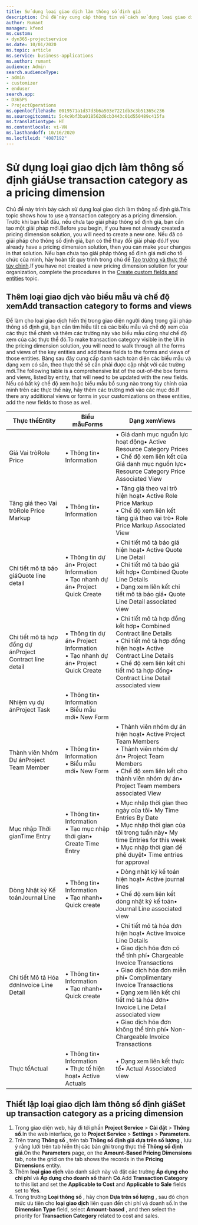 ```yaml
---
title: Sử dụng loại giao dịch làm thông số định giá
description: Chủ đề này cung cấp thông tin về cách sử dụng loại giao dịch làm thông số định giá.
author: Rumant
manager: kfend
ms.custom:
- dyn365-projectservice
ms.date: 10/01/2020
ms.topic: article
ms.service: business-applications
ms.author: rumant
audience: Admin
search.audienceType:
- admin
- customizer
- enduser
search.app:
- D365PS
- ProjectOperations
ms.openlocfilehash: 0019571a1d37d3b6a503e7221db3c3b51365c236
ms.sourcegitcommit: 5c4c9bf3ba018562d6cb3443c01d550489c415fa
ms.translationtype: HT
ms.contentlocale: vi-VN
ms.lasthandoff: 10/16/2020
ms.locfileid: "4087192"
---
```

# <a name="use-transaction-category-as-a-pricing-dimension"></a><span data-ttu-id="e935c-103">Sử dụng loại giao dịch làm thông số định giá</span><span class="sxs-lookup"><span data-stu-id="e935c-103">Use transaction category as a pricing dimension</span></span>
<span data-ttu-id="e935c-104">Chủ đề này trình bày cách sử dụng loại giao dịch làm thông số định giá.</span><span class="sxs-lookup"><span data-stu-id="e935c-104">This topic shows how to use a transaction category as a pricing dimension.</span></span> <span data-ttu-id="e935c-105">Trước khi bạn bắt đầu, nếu chưa tạo giải pháp thông số định giá, bạn cần tạo một giải pháp mới.</span><span class="sxs-lookup"><span data-stu-id="e935c-105">Before you begin, if you have not already created a pricing dimension solution, you will need to create a new one.</span></span> <span data-ttu-id="e935c-106">Nếu đã có giải pháp cho thông số định giá, bạn có thể thay đổi giải pháp đó.</span><span class="sxs-lookup"><span data-stu-id="e935c-106">If you already have a pricing dimension solution, then you can make your changes in that solution.</span></span> <span data-ttu-id="e935c-107">Nếu bạn chưa tạo giải pháp thông số định giá mới cho tổ chức của mình, hãy hoàn tất quy trình trong chủ đề [Tạo trường và thực thể tùy chỉnh](create-custom-fields-entities.md).</span><span class="sxs-lookup"><span data-stu-id="e935c-107">If you have not created a new pricing dimension solution for your organization, complete the procedures in the [Create custom fields and entities](create-custom-fields-entities.md) topic.</span></span>

## <a name="add-transaction-category-to-forms-and-views"></a><span data-ttu-id="e935c-108">Thêm loại giao dịch vào biểu mẫu và chế độ xem</span><span class="sxs-lookup"><span data-stu-id="e935c-108">Add transaction category to forms and views</span></span>
<span data-ttu-id="e935c-109">Để làm cho loại giao dịch hiển thị trong giao diện người dùng trong giải pháp thông số định giá, bạn cần tìm hiểu tất cả các biểu mẫu và chế độ xem của các thực thể chính và thêm các trường này vào biểu mẫu cũng như chế độ xem của các thực thể đó.</span><span class="sxs-lookup"><span data-stu-id="e935c-109">To make transaction category visible in the UI in the pricing dimension solution, you will need to walk through all the forms and views of the key entities and add these fields to the forms and views of those entities.</span></span>
<span data-ttu-id="e935c-110">Bảng sau đây cung cấp danh sách toàn diện các biểu mẫu và dạng xem có sẵn, theo thực thể sẽ cần phải được cập nhật với các trường mới.</span><span class="sxs-lookup"><span data-stu-id="e935c-110">The following table is a comprehensive list of the out-of-the box forms and views, listed by entity, that will need to be updated with the new fields.</span></span> <span data-ttu-id="e935c-111">Nếu có bất kỳ chế độ xem hoặc biểu mẫu bổ sung nào trong tùy chỉnh của mình trên các thực thể này, hãy thêm các trường mới vào các mục đó.</span><span class="sxs-lookup"><span data-stu-id="e935c-111">If there any additional views or forms in your customizations on these entities, add the new fields to those as well.</span></span>

|  <span data-ttu-id="e935c-112">Thực thể</span><span class="sxs-lookup"><span data-stu-id="e935c-112">Entity</span></span>        | <span data-ttu-id="e935c-113">Biểu mẫu</span><span class="sxs-lookup"><span data-stu-id="e935c-113">Forms</span></span>     |<span data-ttu-id="e935c-114">Dạng xem</span><span class="sxs-lookup"><span data-stu-id="e935c-114">Views</span></span>        |
| ------------------------------|---------------------------------|----------------------------------|
|  <span data-ttu-id="e935c-115">Giá Vai trò</span><span class="sxs-lookup"><span data-stu-id="e935c-115">Role Price</span></span>|<span data-ttu-id="e935c-116">• Thông tin</span><span class="sxs-lookup"><span data-stu-id="e935c-116">• Information</span></span> |<span data-ttu-id="e935c-117">• Giá danh mục nguồn lực hoạt động</span><span class="sxs-lookup"><span data-stu-id="e935c-117">• Active Resource Category Prices</span></span><br> <span data-ttu-id="e935c-118">• Chế độ xem liên kết của Giá danh mục nguồn lực</span><span class="sxs-lookup"><span data-stu-id="e935c-118">• Resource Category Price Associated View</span></span>|
|  <span data-ttu-id="e935c-119">Tăng giá theo Vai trò</span><span class="sxs-lookup"><span data-stu-id="e935c-119">Role Price Markup</span></span>|<span data-ttu-id="e935c-120">• Thông tin</span><span class="sxs-lookup"><span data-stu-id="e935c-120">• Information</span></span>|<span data-ttu-id="e935c-121">• Tăng giá theo vai trò hiện hoạt</span><span class="sxs-lookup"><span data-stu-id="e935c-121">• Active Role Price Markup</span></span><br><span data-ttu-id="e935c-122">• Chế độ xem liên kết tăng giá theo vai trò</span><span class="sxs-lookup"><span data-stu-id="e935c-122">• Role Price Markup Associated View</span></span>|
|  <span data-ttu-id="e935c-123">Chi tiết mô tả báo giá</span><span class="sxs-lookup"><span data-stu-id="e935c-123">Quote line detail</span></span>|<span data-ttu-id="e935c-124">• Thông tin dự án</span><span class="sxs-lookup"><span data-stu-id="e935c-124">• Project Information</span></span><br><span data-ttu-id="e935c-125">• Tạo nhanh dự án</span><span class="sxs-lookup"><span data-stu-id="e935c-125">• Project Quick Create</span></span>|<span data-ttu-id="e935c-126">• Chi tiết mô tả báo giá hiện hoạt</span><span class="sxs-lookup"><span data-stu-id="e935c-126">• Active Quote Line Detail</span></span><br><span data-ttu-id="e935c-127">• Chi tiết mô tả báo giá kết hợp</span><span class="sxs-lookup"><span data-stu-id="e935c-127">• Combined Quote Line Details</span></span><br><span data-ttu-id="e935c-128">• Dạng xem liên kết chi tiết mô tả báo giá</span><span class="sxs-lookup"><span data-stu-id="e935c-128">• Quote Line Detail associated view</span></span>|
|  <span data-ttu-id="e935c-129">Chi tiết mô tả hợp đồng dự án</span><span class="sxs-lookup"><span data-stu-id="e935c-129">Project Contract line detail</span></span>|<span data-ttu-id="e935c-130">• Thông tin dự án</span><span class="sxs-lookup"><span data-stu-id="e935c-130">• Project Information</span></span><br><span data-ttu-id="e935c-131">• Tạo nhanh dự án</span><span class="sxs-lookup"><span data-stu-id="e935c-131">• Project Quick Create</span></span>|<span data-ttu-id="e935c-132">• Chi tiết mô tả hợp đồng kết hợp</span><span class="sxs-lookup"><span data-stu-id="e935c-132">• Combined Contract line Details</span></span><br><span data-ttu-id="e935c-133">• Chi tiết mô tả hợp đồng hiện hoạt</span><span class="sxs-lookup"><span data-stu-id="e935c-133">• Active Contract Line Details</span></span><br><span data-ttu-id="e935c-134">• Chế độ xem liên kết chi tiết mô tả hợp đồng</span><span class="sxs-lookup"><span data-stu-id="e935c-134">• Contract Line Detail associated view</span></span>|
|  <span data-ttu-id="e935c-135">Nhiệm vụ dự án</span><span class="sxs-lookup"><span data-stu-id="e935c-135">Project Task</span></span>|<span data-ttu-id="e935c-136">• Thông tin</span><span class="sxs-lookup"><span data-stu-id="e935c-136">• Information</span></span><br><span data-ttu-id="e935c-137">• Biểu mẫu mới</span><span class="sxs-lookup"><span data-stu-id="e935c-137">• New Form</span></span>||
|  <span data-ttu-id="e935c-138">Thành viên Nhóm Dự án</span><span class="sxs-lookup"><span data-stu-id="e935c-138">Project Team Member</span></span>|<span data-ttu-id="e935c-139">• Thông tin</span><span class="sxs-lookup"><span data-stu-id="e935c-139">• Information</span></span><br><span data-ttu-id="e935c-140">• Biểu mẫu mới</span><span class="sxs-lookup"><span data-stu-id="e935c-140">• New Form</span></span>|<span data-ttu-id="e935c-141">• Thành viên nhóm dự án hiện hoạt</span><span class="sxs-lookup"><span data-stu-id="e935c-141">• Active Project Team Members</span></span><br><span data-ttu-id="e935c-142">• Thành viên nhóm dự án</span><span class="sxs-lookup"><span data-stu-id="e935c-142">• Project Team Members</span></span><br><span data-ttu-id="e935c-143">• Chế độ xem liên kết cho thành viên nhóm dự án</span><span class="sxs-lookup"><span data-stu-id="e935c-143">• Project Team members associated View</span></span>|
|  <span data-ttu-id="e935c-144">Mục nhập Thời gian</span><span class="sxs-lookup"><span data-stu-id="e935c-144">Time Entry</span></span>|<span data-ttu-id="e935c-145">• Thông tin</span><span class="sxs-lookup"><span data-stu-id="e935c-145">• Information</span></span><br><span data-ttu-id="e935c-146">• Tạo mục nhập thời gian</span><span class="sxs-lookup"><span data-stu-id="e935c-146">• Create Time Entry</span></span>|<span data-ttu-id="e935c-147">• Mục nhập thời gian theo ngày của tôi</span><span class="sxs-lookup"><span data-stu-id="e935c-147">• My Time Entries By Date</span></span><br><span data-ttu-id="e935c-148">• Mục nhập thời gian của tôi trong tuần này</span><span class="sxs-lookup"><span data-stu-id="e935c-148">• My time Entries for this week</span></span><br><span data-ttu-id="e935c-149">• Mục nhập thời gian để phê duyệt</span><span class="sxs-lookup"><span data-stu-id="e935c-149">• Time entries for approval</span></span>|
|  <span data-ttu-id="e935c-150">Dòng Nhật ký Kế toán</span><span class="sxs-lookup"><span data-stu-id="e935c-150">Journal Line</span></span>|<span data-ttu-id="e935c-151">• Thông tin</span><span class="sxs-lookup"><span data-stu-id="e935c-151">• Information</span></span><br><span data-ttu-id="e935c-152">• Tạo nhanh</span><span class="sxs-lookup"><span data-stu-id="e935c-152">• Quick create</span></span>|<span data-ttu-id="e935c-153">• Dòng nhật ký kế toán hiện hoạt</span><span class="sxs-lookup"><span data-stu-id="e935c-153">• Active journal lines</span></span><br><span data-ttu-id="e935c-154">• Chế độ xem liên kết dòng nhật ký kế toán</span><span class="sxs-lookup"><span data-stu-id="e935c-154">• Journal Line associated view</span></span>|
|  <span data-ttu-id="e935c-155">Chi tiết Mô tả Hóa đơn</span><span class="sxs-lookup"><span data-stu-id="e935c-155">Invoice Line Detail</span></span>|<span data-ttu-id="e935c-156">• Thông tin</span><span class="sxs-lookup"><span data-stu-id="e935c-156">• Information</span></span><br><span data-ttu-id="e935c-157">• Tạo nhanh</span><span class="sxs-lookup"><span data-stu-id="e935c-157">• Quick create</span></span>|<span data-ttu-id="e935c-158">• Chi tiết mô tả hóa đơn hiện hoạt</span><span class="sxs-lookup"><span data-stu-id="e935c-158">• Active Invoice Line Details</span></span><br><span data-ttu-id="e935c-159">• Giao dịch hóa đơn có thể tính phí</span><span class="sxs-lookup"><span data-stu-id="e935c-159">• Chargeable Invoice Transactions</span></span><br><span data-ttu-id="e935c-160">• Giao dịch hóa đơn miễn phí</span><span class="sxs-lookup"><span data-stu-id="e935c-160">• Complimentary Invoice Transactions</span></span><br><span data-ttu-id="e935c-161">• Dạng xem liên kết chi tiết mô tả hóa đơn</span><span class="sxs-lookup"><span data-stu-id="e935c-161">• Invoice Line Detail associated view</span></span><br><span data-ttu-id="e935c-162">• Giao dịch hóa đơn không thể tính phí</span><span class="sxs-lookup"><span data-stu-id="e935c-162">• Non-Chargeable Invoice Transactions</span></span>|
|  <span data-ttu-id="e935c-163">Thực tế</span><span class="sxs-lookup"><span data-stu-id="e935c-163">Actual</span></span>|<span data-ttu-id="e935c-164">• Thông tin</span><span class="sxs-lookup"><span data-stu-id="e935c-164">• Information</span></span><br><span data-ttu-id="e935c-165">• Thực tế hiện hoạt</span><span class="sxs-lookup"><span data-stu-id="e935c-165">• Active Actuals</span></span>|<span data-ttu-id="e935c-166">• Dạng xem liên kết thực tế</span><span class="sxs-lookup"><span data-stu-id="e935c-166">• Actual Associated view</span></span>|

## <a name="set-up-transaction-category-as-a-pricing-dimension"></a><span data-ttu-id="e935c-167">Thiết lập loại giao dịch làm thông số định giá</span><span class="sxs-lookup"><span data-stu-id="e935c-167">Set up transaction category as a pricing dimension</span></span>

1. <span data-ttu-id="e935c-168">Trong giao diện web, hãy đi tới phần **Project Service** > **Cài đặt** > **Thông số**.</span><span class="sxs-lookup"><span data-stu-id="e935c-168">In the web interface, go to **Project Service** > **Settings** > **Parameters**.</span></span> 
2. <span data-ttu-id="e935c-169">Trên trang **Thông số** , trên tab **Thông số định giá dựa trên số lượng** , lưu ý rằng lưới trên tab hiển thị các bản ghi trong thực thể **Thông số định giá**.</span><span class="sxs-lookup"><span data-stu-id="e935c-169">On the **Parameters** page, on the **Amount-Based Pricing Dimensions** tab, note the grid on the tab shows the records in the **Pricing Dimensions** entity.</span></span>
3. <span data-ttu-id="e935c-170">Thêm **loại giao dịch** vào danh sách này và đặt các trường **Áp dụng cho chi phí** và **Áp dụng cho doanh số** thành **Có**.</span><span class="sxs-lookup"><span data-stu-id="e935c-170">Add **Transaction Category** to this list and set the **Applicable to Cost** and **Applicable to Sale** fields set to **Yes**.</span></span>
4. <span data-ttu-id="e935c-171">Trong trường **Loại thông số** , hãy chọn **Dựa trên số lượng** , sau đó chọn mức ưu tiên cho **loại giao dịch** liên quan đến chi phí và doanh số.</span><span class="sxs-lookup"><span data-stu-id="e935c-171">In the **Dimension Type** field, select **Amount-based** , and then select the priority for **Transaction Category** related to cost and sales.</span></span>
